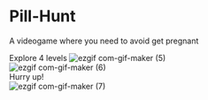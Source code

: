 # Pill-Hunt
A videogame where you need to avoid get pregnant

Explore 4 levels
![ezgif com-gif-maker (5)](https://user-images.githubusercontent.com/50857082/190046271-c72f3261-3a5e-4910-b67c-8c2412774f1a.gif)
<br />
![ezgif com-gif-maker (6)](https://user-images.githubusercontent.com/50857082/190046484-1514a57c-f6c4-4d6c-b22a-ba64169cda69.gif)
<br />
Hurry up!
<br />
![ezgif com-gif-maker (7)](https://user-images.githubusercontent.com/50857082/190046622-b9577591-7f3c-4dc0-8437-fd3b93ad3ae1.gif)
